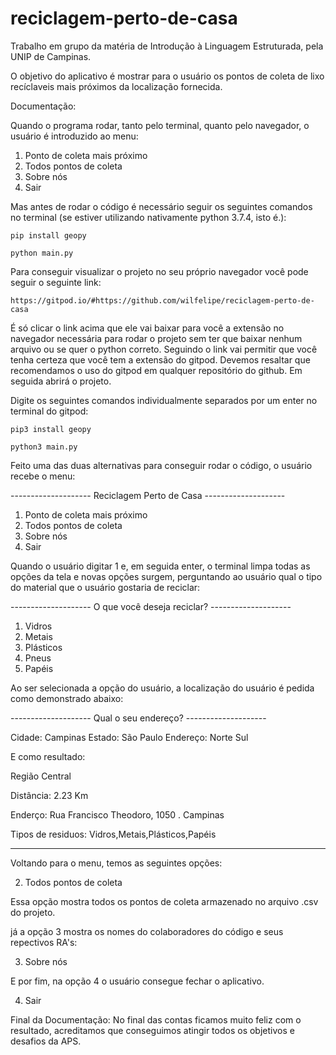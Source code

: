 # reciclagem-perto-de-casa
Trabalho em grupo da matéria de Introdução à Linguagem Estruturada, pela UNIP de Campinas.

O objetivo do aplicativo é mostrar para o usuário os pontos de coleta de lixo recíclaveis mais próximos da localização fornecida.

Documentação: 

Quando o programa rodar, tanto pelo terminal, quanto pelo navegador, o usuário é introduzido ao menu:

1. Ponto de coleta mais próximo
2. Todos pontos de coleta
3. Sobre nós
4. Sair

 Mas antes de rodar o código é necessário seguir os seguintes comandos no terminal (se estiver utilizando nativamente python 3.7.4, isto é.):

	pip install geopy

	python main.py

Para conseguir visualizar o projeto no seu próprio navegador você pode seguir o seguinte link:

	https://gitpod.io/#https://github.com/wilfelipe/reciclagem-perto-de-casa
	
É só clicar o link acima que ele vai baixar para você a extensão no navegador necessária para rodar o projeto sem ter que baixar nenhum arquivo ou se quer o python correto. Seguindo o link vai permitir que você tenha certeza que você tem a extensão do gitpod. Devemos resaltar que recomendamos o uso do gitpod em qualquer repositório do github. Em seguida abrirá o projeto.

Digite os seguintes comandos individualmente separados por um enter no terminal do gitpod:

	pip3 install geopy

	python3 main.py
	
Feito uma das duas alternativas para conseguir rodar o código, o usuário recebe o menu:

-------------------- Reciclagem Perto de Casa --------------------

1. Ponto de coleta mais próximo
2. Todos pontos de coleta
3. Sobre nós
4. Sair


Quando o usuário digitar 1 e, em seguida enter, o terminal limpa todas as opções da tela e novas opções surgem, perguntando ao usuário qual o tipo do material que o usuário gostaria de reciclar:
	
-------------------- O que você deseja reciclar? --------------------

1. Vidros
2. Metais
3. Plásticos
4. Pneus
5. Papéis 


Ao ser selecionada a opção do usuário, a localização do usuário é pedida como demonstrado abaixo:



-------------------- Qual o seu endereço? --------------------

Cidade: Campinas
Estado: São Paulo
Endereço: Norte Sul

E como resultado:

Região Central


Distância:  2.23 Km


Enderço:  Rua Francisco Theodoro, 1050 . Campinas


Tipos de residuos:  Vidros,Metais,Plásticos,Papéis


---------------------------





Voltando para o menu, temos as seguintes opções:



2. Todos pontos de coleta

Essa opção mostra todos os pontos de coleta armazenado no arquivo .csv do projeto.


já a opção 3 mostra os nomes do colaboradores do código e seus repectivos RA's:


3. Sobre nós

E por fim, na opção 4 o usuário consegue fechar o aplicativo.


4. Sair


Final da Documentação: No final das contas ficamos muito feliz com o resultado, acreditamos que conseguimos atingir todos os objetivos e desafios da APS.
